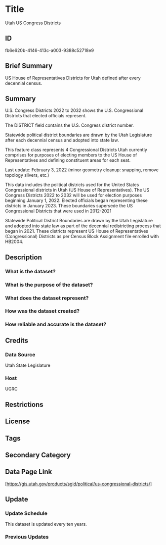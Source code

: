 # Title

Utah US Congress Districts

## ID

fb6e620b-4146-413c-a003-9388c52718e9

## Brief Summary

US House of Representatives Districts for Utah defined after every decennial census.

## Summary

U.S. Congress Districts 2022 to 2032 shows the U.S. Congressional Districts that elected officials represent.

The DISTRICT field contains the U.S. Congress district number.

Statewide political district boundaries are drawn by the Utah Legislature after each decennial census and adopted into state law.

This feature class represents 4 Congressional Districts Utah currently comprises for purposes of electing members to the US House of Representatives and defining constituent areas for each seat.

Last update: February 3, 2022 (minor geometry cleanup: snapping, remove topology slivers, etc.)

This data includes the political districts used for the United States Congressional districts in Utah (US House of Representatives). The US Congress Districts 2022 to 2032 will be used for election purposes beginning January 1, 2022. Elected officials began representing these districts in January 2023. These boundaries supersede the US Congressional Districts that were used in 2012-2021

Statewide Political District Boundaries are drawn by the Utah Legislature and adopted into state law as part of the decennial redistricting process that began in 2021. These districts represent US House of Representatives (Congressional) Districts as per Census Block Assignment file enrolled with HB2004.

## Description

### What is the dataset?

### What is the purpose of the dataset?

### What does the dataset represent?

### How was the dataset created?

### How reliable and accurate is the dataset?

## Credits

### Data Source

Utah State Legislature

### Host

UGRC

## Restrictions

## License

## Tags

## Secondary Category

## Data Page Link

[https://gis.utah.gov/products/sgid/political/us-congressional-districts/]

## Update

### Update Schedule

This dataset is updated every ten years.

### Previous Updates
